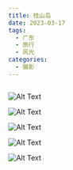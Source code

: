 ```yaml
---
title: 桂山岛
date: 2023-03-17
tags:
  - 广东
  - 旅行
  - 风光
categories:
  - 摄影
---
```


<img src="https://blog-1321452376.cos.ap-shanghai.myqcloud.com/%E6%91%84%E5%BD%B1%2F%E6%A1%82%E5%B1%B1%E5%B2%9B%2Fhaou-7617.jpg" alt="">

<!-- more -->

![Alt Text](https://blog-1321452376.cos.ap-shanghai.myqcloud.com/%E6%91%84%E5%BD%B1%2F%E6%A1%82%E5%B1%B1%E5%B2%9B%2Fhaou-7585.jpg)

![Alt Text](https://blog-1321452376.cos.ap-shanghai.myqcloud.com/%E6%91%84%E5%BD%B1%2F%E6%A1%82%E5%B1%B1%E5%B2%9B%2Fhaou-7743.jpg)

![Alt Text](https://blog-1321452376.cos.ap-shanghai.myqcloud.com/%E6%91%84%E5%BD%B1%2F%E6%A1%82%E5%B1%B1%E5%B2%9B%2Fhaou-7875.jpg)

![Alt Text](https://blog-1321452376.cos.ap-shanghai.myqcloud.com/%E6%91%84%E5%BD%B1%2F%E6%A1%82%E5%B1%B1%E5%B2%9B%2Fhaou-7880.jpg)

![Alt Text](https://blog-1321452376.cos.ap-shanghai.myqcloud.com/%E6%91%84%E5%BD%B1%2F%E6%A1%82%E5%B1%B1%E5%B2%9B%2Fhaou-7881.jpg)
